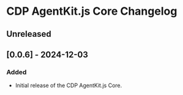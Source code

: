 # CDP AgentKit.js Core Changelog

## Unreleased

## [0.0.6] - 2024-12-03

### Added

- Initial release of the CDP AgentKit.js Core.
